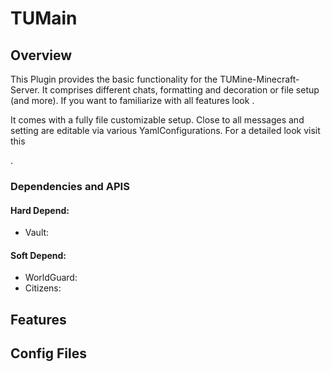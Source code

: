 # TUMain
## Overview

This Plugin provides the basic functionality for the TUMine-Minecraft-Server. It comprises different chats, formatting and decoration or file setup (and more). If you want to familiarize with all features look <here>.

It comes with a fully file customizable setup. Close to all messages and setting are editable via various YamlConfigurations. For a detailed look visit this <section>.

### Dependencies and APIS

#### Hard Depend:
- Vault:

#### Soft Depend:
- WorldGuard:
- Citizens:

## Features

## Config Files